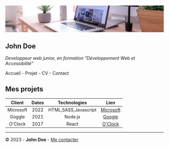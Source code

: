 ![banniere_projet](img/desk-banner.jpg)

## John Doe

*Developpeur web junior, en formation "Développement Web et Accessibilité"*

Accueil - Projet - CV - Contact
## Mes projets ##

Client | Dates | Technologies| Lien
:--:|:---:|:--:|:--:
Microsoft | 2022|HTML,SASS,Javascript| [Microsoft](https://www.microsoft.com/fr-fr/ )
Goggle|2021|Node.js|[Google](https://www.google.fr/)
O'Clock|2017|React|[O'Clock](https://oclock.io/)
***
© 2023 - **John Doe** - [Me contacter]() 
